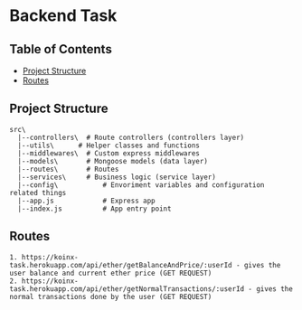# Backend Task

## Table of Contents

- [Project Structure](#project-structure)
- [Routes](#routes)

## Project Structure

```
src\
  |--controllers\  # Route controllers (controllers layer)
  |--utils\      # Helper classes and functions
  |--middlewares\  # Custom express middlewares
  |--models\       # Mongoose models (data layer)
  |--routes\       # Routes
  |--services\     # Business logic (service layer)
  |--config\           # Envoriment variables and configuration related things
  |--app.js            # Express app
  |--index.js          # App entry point
```

## Routes

```
1. https://koinx-task.herokuapp.com/api/ether/getBalanceAndPrice/:userId - gives the user balance and current ether price (GET REQUEST)
2. https://koinx-task.herokuapp.com/api/ether/getNormalTransactions/:userId - gives the normal transactions done by the user (GET REQUEST)
```
